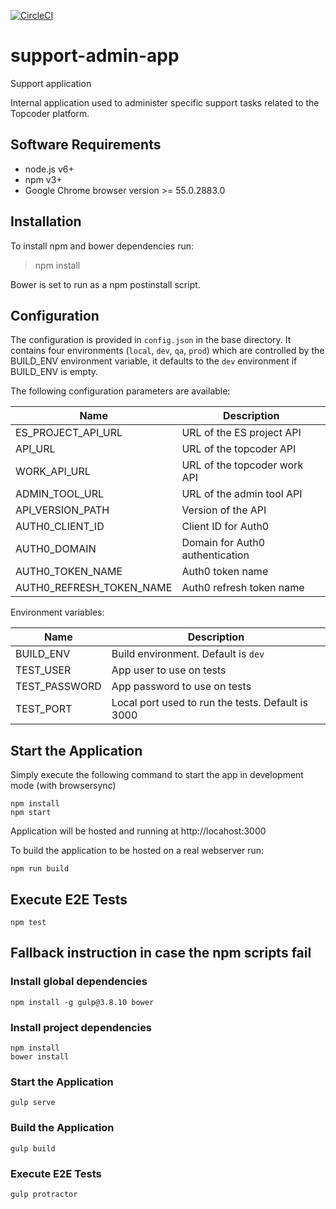 [![CircleCI](https://circleci.com/gh/GSTVAC/admin-app.svg?style=svg)](https://circleci.com/gh/GSTVAC/admin-app)

# support-admin-app
Support application

Internal application used to administer specific support tasks related to the Topcoder platform.

## Software Requirements

- node.js v6+
- npm v3+
- Google Chrome browser version >= 55.0.2883.0

## Installation

To install npm and bower dependencies run:

> npm install

Bower is set to run as a npm postinstall script.

## Configuration

The configuration is provided in `config.json` in the base directory.
It contains four environments (`local`, `dev`, `qa`, `prod`) which are controlled by the BUILD_ENV environment variable,
it defaults to the `dev` environment if BUILD_ENV is empty.

The following configuration parameters are available:

| Name                     | Description                     |
|--------------------------|---------------------------------|
| ES_PROJECT_API_URL       | URL of the ES project API       |
| API_URL                  | URL of the topcoder API         |
| WORK_API_URL             | URL of the topcoder work API    |
| ADMIN_TOOL_URL           | URL of the admin tool API       |
| API_VERSION_PATH         | Version of the API              |
| AUTH0_CLIENT_ID          | Client ID for Auth0             |
| AUTH0_DOMAIN             | Domain for Auth0 authentication |
| AUTH0_TOKEN_NAME         | Auth0 token name                |
| AUTH0_REFRESH_TOKEN_NAME | Auth0 refresh token name        |

Environment variables:

| Name | Description |
| --- | --- |
| BUILD_ENV | Build environment. Default is `dev`  |
| TEST_USER | App user to use on tests |
| TEST_PASSWORD | App password to use on tests |
| TEST_PORT | Local port used to run the tests. Default is 3000 |

## Start the Application

Simply execute the following command to start the app in development mode (with browsersync)
```
npm install
npm start
```
Application will be hosted and running at http://locahost:3000

To build the application to be hosted on a real webserver run:
```
npm run build
```

## Execute E2E Tests

```npm test```

## Fallback instruction in case the npm scripts fail

### Install global dependencies

```npm install -g gulp@3.8.10 bower```

### Install project dependencies

```
npm install
bower install
```

### Start the Application

```gulp serve```

### Build the Application

```gulp build```

### Execute E2E Tests

```gulp protractor```
